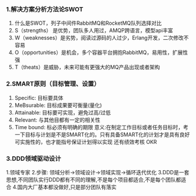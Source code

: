 ### 1.解决方案分析方法论SWOT

 1. 什么是SWOT，列子中间件RabbitMQ和RocketMQ队列选择对比
 2. S（strengths） 是优势，团队多人用过，AMQP跨语言，模型api丰富
 3. W（weaknesses）是劣势，阅读过源码的人过少，Erlang开发，二次修改不容易
 4. O（opportunities）是机会，多个容器平台拥抱RabbitMQ，易用性，扩展性强
 5. T（theats）是威胁，未来可能有更强大的MQ产品出现或者架构
 
 ### 2.SMART原则（目标管理、设置）
 
 1. Specific: 目标要具体
 2. MeBsurable: 目标成果要可衡量(量化)
 3. Attainable: 目标要可实现，避免过高/过低
 4. Relevant: 与其他目都有一定的相关性
 5. Time bound: 标必须有明确的期限
意义:在制定工作目标或者任务目标时，考一下目标与计划是不是SMART化的。只有具备SMART化的计划才是具有良好可实施性的，也才能指号保证计划得以实现
还有绩效考核 OKR

### 3.DDD领域驱动设计
1.领域专家
2.步骤: 领域分析->领域设计->领域实现->循环迭代优化
3.DDD是一套思想,不同团队实行DDD都有不同的理解,不是每个项目都适合,不是每个团队都适合
4.国内大厂基本都没做好,只是部分团队有落实

<!--stackedit_data:
eyJoaXN0b3J5IjpbMTMyMTEyMjE5NCwtNjIyOTU5MTU3LDkxNj
U1Njg2NiwtMTI1NjExNjUwNiw0ODQyNDAyMjksLTU1NjI0MTIx
NywtMTcyODE2MjQ5M119
-->